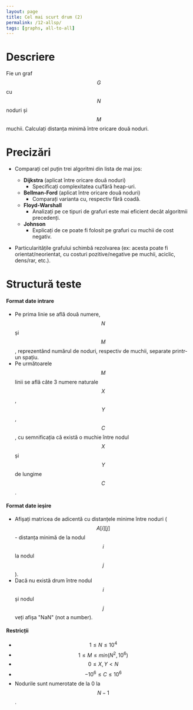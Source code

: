 ```yaml
---
layout: page
title: Cel mai scurt drum (2)
permalink: /12-allsp/
tags: [graphs, all-to-all]
---
```


# Descriere

Fie un graf $$G$$ cu $$N$$ noduri și $$M$$ muchii. Calculați distanța minimă între oricare două noduri. 

# Precizări

- Comparați cel puțin trei algoritmi din lista de mai jos:
    - **Dijkstra** (aplicat între oricare două noduri)
      - Specificați complexitatea cu/fără heap-uri.
    - **Bellman-Ford** (aplicat între oricare două noduri)
      - Comparați varianta cu, respectiv fără coadă.
    - **Floyd-Warshall**
      - Analizați pe ce tipuri de grafuri este mai eficient decât algoritmii precedenți. 
    - **Johnson**
      - Explicați de ce poate fi folosit pe grafuri cu muchii de cost negativ.

- Particularitățile grafului schimbă rezolvarea (ex: acesta poate fi orientat/neorientat, cu costuri pozitive/negative pe
  muchii, aciclic, dens/rar, etc.).

# Structură teste

#### Format date intrare

- Pe prima linie se află două numere, $$N$$ și $$M$$, reprezentând numărul de noduri, respectiv de muchii, separate printr-un spațiu.
- Pe următoarele $$M$$ linii se află câte 3 numere naturale $$X$$, $$Y$$, $$C$$, cu semnificația că există o muchie între nodul $$X$$ și $$Y$$
  de lungime $$C$$.

#### Format date ieșire

- Afișați matricea de adicentă cu distanțele minime între noduri ($$A[i][j]$$ - distanța minimă de la nodul $$i$$ la nodul $$j$$).
- Dacă nu există drum între nodul $$i$$ și nodul $$j$$ veți afișa "NaN" (not a number).

#### Restricții

- $$ 1 \leq N \leq 10^4$$
- $$ 1 \leq M \leq min(N^2, 10^6)$$
- $$ 0 \leq X, Y < N$$
- $$ -10^6 \leq C \leq 10^6$$
- Nodurile sunt numerotate de la 0 la $$N-1$$.
